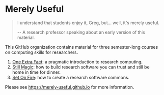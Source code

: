 # Merely Useful

> I understand that students enjoy it, Greg, but... well, it's merely useful.
>
> -- A research professor speaking about an early version of this material.

This GitHub organization contains material for three semester-long courses on computing skills for researchers.

1.  [One Extra Fact](https://merely-useful.github.io/one-extra-fact/):
    a pragmatic introduction to research computing.
2.  [Still Magic](https://merely-useful.github.io/still-magic/):
    how to build research software you can trust and still be home in time for dinner.
3.  [Set On Fire](https://merely-useful.github.io/set-on-fire/):
    how to create a research software commons.

Please see <https://merely-useful.github.io> for more information.
